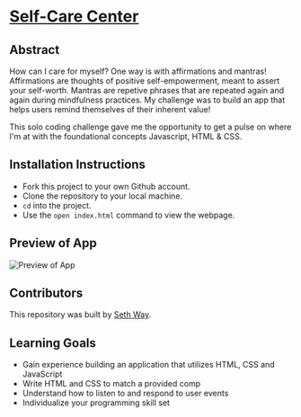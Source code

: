 # [Self-Care Center](https://seth-way.github.io/self-care-center/)

## Abstract

How can I care for myself? One way is with affirmations and mantras!
Affirmations are thoughts of positive self-empowerment, meant to assert your self-worth.
Mantras are repetive phrases that are repeated again and again during mindfulness practices. My challenge was to build an app that helps users remind themselves of their inherent value!

This solo coding challenge gave me the opportunity to get a pulse on where I'm at with the foundational concepts Javascript, HTML & CSS.

## Installation Instructions

[//]: <> (What steps does a person have to take to get your app cloned down and running?)

- Fork this project to your own Github account.
- Clone the repository to your local machine.
- `cd` into the project.
- Use the `open index.html` command to view the webpage.

## Preview of App

![Preview of App](https://imgur.com/9am1BjU.gif)

[//]: <> (## Context)
[//]: <> (Give some context for the project here. How long did you have to work on it? How far into the Turing program are you?)

## Contributors

This repository was built by [Seth Way](https://github.com/seth-way).

## Learning Goals

- Gain experience building an application that utilizes HTML, CSS and JavaScript
- Write HTML and CSS to match a provided comp
- Understand how to listen to and respond to user events
- Individualize your programming skill set

[//]: <> (## Wins + Challenges)

[//]: <> (What are 2-3 wins you have from this project? What were some challenges you faced - and how did you get over them?)
